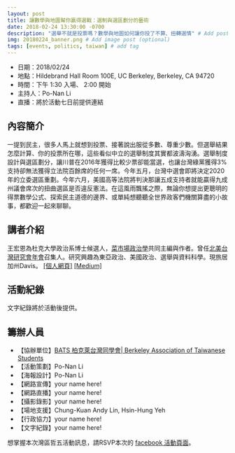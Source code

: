 ```yaml
---
layout: post
title: 讓數學與地圖幫你贏得選戰：選制與選區劃分的藝術
date: 2018-02-24 13:30:00 -0700
description: "選舉不就是投票嗎？數學與地圖如何讓你投了不算、扭轉選情" # Add post description (optional)
img: 20180224_banner.png # Add image post (optional)
tags: [events, politics, taiwan] # add tag
---
```



- 日期：2018/02/24
- 地點：Hildebrand Hall Room 100E, UC Berkeley, Berkeley, CA 94720
- 時間：下午 1:30 入場、 2:00 開始
- 主持人：Po-Nan Li
- 直播：將於活動七日前提供連結

## 內容簡介

一提到民主，很多人馬上就想到投票、接著說出服從多數、尊重少數。但選舉結果怎麼計算、你的投票所在哪，這些看似中立的選舉制度其實都波濤洶湧。選舉制度設計與選區劃分，讓川普在2016年獲得比較少票卻能當選，也讓台灣綠黨獲得3%支持卻無法獲得立法院百餘席的任何一席。今年五月，台灣中選會即將決定2020年的立委選區重劃。今年六月，美國高等法院將判決那讓五成支持者就能贏得九成州議會席次的扭曲選區是否違反憲法。在這風雨飄搖之際，無論你想提出更聰明的得票數學公式、探索民主道德的邊界、或單純想聽聽全世界政客們機關算盡的小故事，都歡迎一起來聊聊。

## 講者介紹

王宏恩為杜克大學政治系博士候選人，[菜市場政治學](http://whogovernstw.org/)共同主編與作者。曾任[北美台灣研究會年會](https://www.na-tsa.org/)召集人。研究興趣為東亞政治、美國政治、選舉與資料科學。現旅居加州Davis。 [[個人網頁]](https://sites.duke.edu/austinwang/) [[Medium]](https://medium.com/@austinwang_23988)

## 活動紀錄

文字紀錄將於活動後提供。

## 籌辦人員

- 【協辦單位】[BATS 柏克萊台灣同學會| Berkeley Association of Taiwanese Students](https://ucbats.wordpress.com/)
- 【活動策劃】Po-Nan Li
- 【海報設計】Po-Nan Li
- 【網路宣傳】your name here!
- 【網路直播】your name here!
- 【攝影錄影】your name here!
- 【場地支援】Chung-Kuan Andy Lin, Hsin-Hung Yeh
- 【行政協力】your name here!
- 【文字紀錄】your name here!

想掌握本次灣區哲五活動訊息，請RSVP本次的 [facebook 活動頁面](https://www.facebook.com/events/150336405685104/)。
